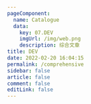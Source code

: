 ```yaml
---
pageComponent:
  name: Catalogue
  data:
    key: 07.DEV
    imgUrl: /img/web.png
    description: 综合文章
title: DEV
date: 2022-02-20 16:04:15
permalink: /comprehensive
sidebar: false
article: false
comment: false
editLink: false
---
```


